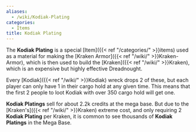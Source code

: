 ```yaml
---
aliases:
  - /wiki/Kodiak-Plating
categories:
  - Items
title: Kodiak Plating
---
```


The **Kodiak Plating** is a special [Item]({{< ref "/categories/" >}}items) used as a material for making the [Kraken Armor]({{< ref "/wiki/" >}}Kraken-Armor), which is then used to build the [Kraken]({{< ref "/wiki/" >}}Kraken), which is an expensive but highly effective Dreadnought.

Every [Kodiak]({{< ref "/wiki/" >}}Kodiak) wreck drops 2 of these, but each player can only have 1 in their cargo hold at any given time. This means that the first 2 people to loot Kodiak with over 350 cargo hold will get one.

**Kodiak Platings** sell for about 2.2k credits at the mega base. But due to the [Kraken's]({{< ref "/wiki/" >}}Kraken) extreme cost, and only requiring 2 **Kodiak Plating** per Kraken, it is common to see thousands of **Kodiak Platings** in the Mega Base.
